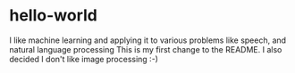 # hello-world
I like machine learning and applying it to various problems like speech, and natural language processing
This is my first change to the README. I also decided I don't like image processing :-)
